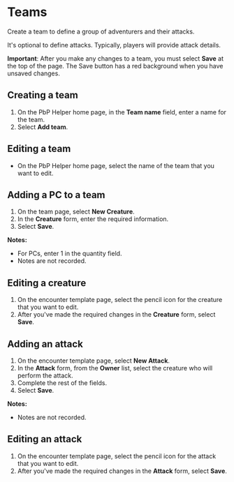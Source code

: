 # Teams

Create a team to define a group of adventurers and their attacks.

It's optional to define attacks. Typically, players will provide attack details.

**Important**: After you make any changes to a team, you must select **Save** at the top of the page. The Save button has a red background when you have unsaved changes.

## Creating a team

1. On the PbP Helper home page, in the **Team name** field, enter a name for the team.
2. Select **Add team**.

## Editing a team

* On the PbP Helper home page, select the name of the team that you want to edit.

## Adding a PC to a team

1. On the team page, select **New Creature**.
2. In the **Creature** form, enter the required information.
3. Select **Save**.

**Notes:**
* For PCs, enter 1 in the quantity field.
* Notes are not recorded.

## Editing a creature

1. On the encounter template page, select the pencil icon for the creature that you want to edit.
2. After you've made the required changes in the **Creature** form, select **Save**.

## Adding an attack

1. On the encounter template page, select **New Attack**.
2. In the **Attack** form, from the **Owner** list, select the creature who will perform the attack.
3. Complete the rest of the fields.
4. Select **Save**.

**Notes:**
* Notes are not recorded.

## Editing an attack
1. On the encounter template page, select the pencil icon for the attack that you want to edit.
2. After you've made the required changes in the **Attack** form, select **Save**.
